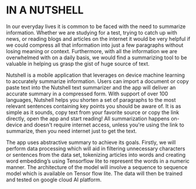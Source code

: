 # IN A NUTSHELL
In our everyday lives it is common to be faced with the need to summarize information. Whether we are studying for a test, trying to catch up with news, or reading blogs and articles on the internet it would be very helpful if we could compress all that information into just a few paragraphs without losing meaning or context. Furthermore, with all the information we are overwhelmed with on a daily basis, we would find a summarizing tool to be valuable in helping us grasp the gist of huge source of text.

 Nutshell is a mobile application that leverages on device machine learning to accurately summarize information. Users can import a document or copy paste text into the Nutshell text summarizer and the app will deliver an accurate summary in a compressed form.
With support of over 100 languages, Nutshell helps you shorten a set of paragraphs to the most relevant sentences containing key points you should be aware of. It is as simple as it sounds, copy text from your favorite source or copy the link directly, open the app and start reading!
All summarization happens on-device and doesn't require internet access, unless you're using the link to summarize, then you need internet just to get the text.

The app uses abstractive summary to achieve its goals. Firstly, we will perform data processing which will aid in filtering unnecessary characters or sentences from the data set, tokenizing articles into words and creating word embedding’s using Tensorflow lite to represent the words in a numeric manner. The architecture of the model will involve a sequence to sequence model which is available on Tensor flow lite. The data will then be trained and tested on google cloud AI platform.


